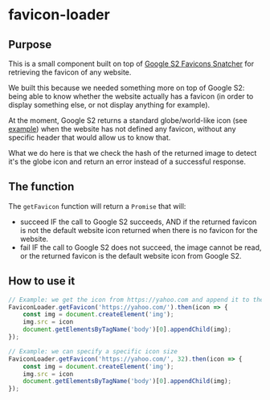 # favicon-loader

## Purpose
This is a small component built on top of [Google S2 Favicons Snatcher](https://www.google.com/s2/favicons?domain=www.google.com) for retrieving the favicon of any website.

We built this because we needed something more on top of Google S2: being able to know whether the website actually has a favicon (in order to display something else, or not display anything for example).

At the moment, Google S2 returns a standard globe/world-like icon (see [example](https://www.google.com/s2/favicons?domain=www.thisdoesnotexist-website.com)) when the website has not defined any favicon, without any specific header that would allow us to know that.

What we do here is that we check the hash of the returned image to detect it's the globe icon and return an error instead of a successful response.

## The function

The `getFavicon` function will return a `Promise` that will:
- succeed IF the call to Google S2 succeeds, AND if the returned favicon is not the default website icon returned when there is no favicon for the website.
- fail IF the call to Google S2 does not succeed, the image cannot be read, or the returned favicon is the default website icon from Google S2.

## How to use it

```Javascript
// Example: we get the icon from https://yahoo.com and append it to the body of the page when successful:
FaviconLoader.getFavicon('https://yahoo.com/').then(icon => {
    const img = document.createElement('img'); 
    img.src = icon 
    document.getElementsByTagName('body')[0].appendChild(img); 
});

// Example: we can specify a specific icon size
FaviconLoader.getFavicon('https://yahoo.com/', 32).then(icon => {
    const img = document.createElement('img'); 
    img.src = icon 
    document.getElementsByTagName('body')[0].appendChild(img); 
});
